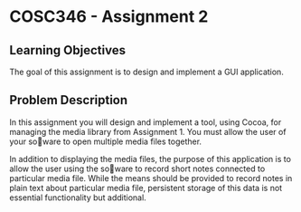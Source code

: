 # COSC346 - Assignment 2

## Learning Objectives

The goal of this assignment is to design and implement a GUI application.

## Problem Description

In this assignment you will design and implement a tool, using Cocoa, for managing the media library
from Assignment 1. You must allow the user of your soware to open multiple media files together.

In addition to displaying the media files, the purpose of this application is to allow the user using the
soware to record short notes connected to particular media file. While the means should be provided
to record notes in plain text about particular media file, persistent storage of this data is not essential
functionality but additional.
